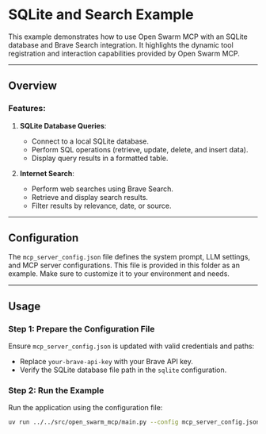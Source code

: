 # SQLite and Search Example

This example demonstrates how to use Open Swarm MCP with an SQLite database and Brave Search integration. It highlights the dynamic tool registration and interaction capabilities provided by Open Swarm MCP.

---

## Overview

### Features:
1. **SQLite Database Queries**:
   - Connect to a local SQLite database.
   - Perform SQL operations (retrieve, update, delete, and insert data).
   - Display query results in a formatted table.

2. **Internet Search**:
   - Perform web searches using Brave Search.
   - Retrieve and display search results.
   - Filter results by relevance, date, or source.

---

## Configuration

The `mcp_server_config.json` file defines the system prompt, LLM settings, and MCP server configurations. This file is provided in this folder as an example. Make sure to customize it to your environment and needs.

---

## Usage

### Step 1: Prepare the Configuration File

Ensure `mcp_server_config.json` is updated with valid credentials and paths:
- Replace `your-brave-api-key` with your Brave API key.
- Verify the SQLite database file path in the `sqlite` configuration.

### Step 2: Run the Example

Run the application using the configuration file:

```bash
uv run ../../src/open_swarm_mcp/main.py --config mcp_server_config.json
